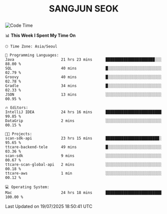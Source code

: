<h1>
 <p align="center">
   SANGJUN SEOK
 </p>
</h1>

<!--START_SECTION:waka-->
![Code Time](http://img.shields.io/badge/Code%20Time-4%2C517%20hrs%204%20mins-blue)

📊 **This Week I Spent My Time On** 

```text
🕑︎ Time Zone: Asia/Seoul

💬 Programming Languages: 
Java                     21 hrs 23 mins      ██████████████████████░░░   88.00 % 
SQL                      40 mins             █░░░░░░░░░░░░░░░░░░░░░░░░   02.79 % 
Groovy                   40 mins             █░░░░░░░░░░░░░░░░░░░░░░░░   02.78 % 
Gradle                   34 mins             █░░░░░░░░░░░░░░░░░░░░░░░░   02.33 % 
JSON                     13 mins             ░░░░░░░░░░░░░░░░░░░░░░░░░   00.95 % 

🔥 Editors: 
IntelliJ IDEA            24 hrs 16 mins      █████████████████████████   99.85 % 
DataGrip                 2 mins              ░░░░░░░░░░░░░░░░░░░░░░░░░   00.15 % 

🐱‍💻 Projects: 
scan-sdk-api             23 hrs 15 mins      ████████████████████████░   95.65 % 
ttcare-backend-tele      49 mins             █░░░░░░░░░░░░░░░░░░░░░░░░   03.36 % 
scan-sdk                 9 mins              ░░░░░░░░░░░░░░░░░░░░░░░░░   00.67 % 
ttcare-scan-global-api   2 mins              ░░░░░░░░░░░░░░░░░░░░░░░░░   00.18 % 
ttcare-aws               1 min               ░░░░░░░░░░░░░░░░░░░░░░░░░   00.12 % 

💻 Operating System: 
Mac                      24 hrs 18 mins      █████████████████████████   100.00 % 
```


 Last Updated on 19/07/2025 18:50:41 UTC
<!--END_SECTION:waka-->

